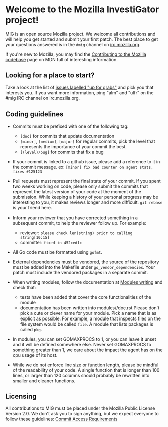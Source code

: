 # Welcome to the Mozilla InvestiGator project!

MIG is an open source Mozilla project. We welcome all contributions and will
help you get started and submit your first patch. The best place to get your
questions answered is in the `#mig` channel on
[irc.mozilla.org](https://wiki.mozilla.org/IRC).

If you're new to Mozilla, you may find the [Contributing to the Mozilla
codebase](https://developer.mozilla.org/en-US/docs/Introduction) page on MDN
full of interesting information.

## Looking for a place to start?

Take a look at the list of [issues labelled "up for grabs"](https://github.com/mozilla/mig/issues?q=is%3Aopen+is%3Aissue+label%3Aup-for-grabs) and pick you that interests you. If you want more information, ping "alm" and "ulfr" on the #mig IRC channel on irc.mozilla.org.

## Coding guidelines

* Commits must be prefixed with one of the following tag:
    - `[doc]` for commits that update documentation
    - `[minor]`, `[medium]`, `[major]` for regular commits, pick the level that
      represents the importance of your commit the best.
    - `[(level)/bug]` for commits that fix a bug

* If your commit is linked to a github issue, please add a reference
  to it in the commit message.
  ex: `[minor] fix bad counter on agent stats, fixes #125123`

* Pull requests must represent the final state of your commit. If you spent two
  weeks working on code, please only submit the commits that represent the
  latest version of your code at the moment of the submission. While keeping a
  history of your personal progress may be interesting to you, it makes reviews
  longer and more difficult. `git rebase` is your friend here.

* Inform your reviewer that you have corrected something in a subsequent commit,
  to help the reviewer follow up. For example:
    - reviewer: `please check len(string) prior to calling string[10:15]`
    - committer: `fixed in 452ced1c`

* All Go code must be formatted using `gofmt`.

* External dependencies must be vendored, the source of the repository must be
  added into the Makefile under `go_vendor_dependencies`. Your patch must
  include the vendored packages in a separate commit.

* When writing modules, follow the documentation at [Modules
  writing](https://github.com/mozilla/mig/blob/master/doc/modules.rst) and check that:
    - tests have been added that cover the core functionalities of the module
    - documentation has been written into modules/<modulename>/doc.rst
  Please don't pick a cute or clever name for your module. Pick a name that is
  as explicit as possible. For example, a module that inspects files on the file
  system would be called `file`. A module that lists packages is called `pkg`.

* In modules, you can set GOMAXPROCS to 1, or you can leave it unset and it will
  be defined somewhere else. Never set GOMAXPROCS to something greater than 1,
  we care about the impact the agent has on the cpu usage of its host.

* While we do not enforce line size or function length, please be mindful of the
  readability of your code. A single function that is longer than 100 lines, or
  larger than 120 columns should probably be rewritten into smaller and cleaner
  functions.

## Licensing

All contributions to MIG must be placed under the Mozilla Public License Version
2.0. We don't ask you to sign anything, but we expect everyone to follow these
guidelines: [Commit Access Requirements](https://www.mozilla.org/en-US/about/governance/policies/commit/requirements/)

